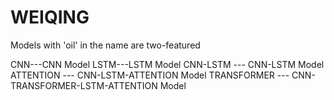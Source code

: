 # WEIQING
Models with 'oil' in the name are two-featured

CNN---CNN Model
LSTM---LSTM Model
CNN-LSTM --- CNN-LSTM Model
ATTENTION --- CNN-LSTM-ATTENTION Model
TRANSFORMER --- CNN-TRANSFORMER-LSTM-ATTENTION Model

